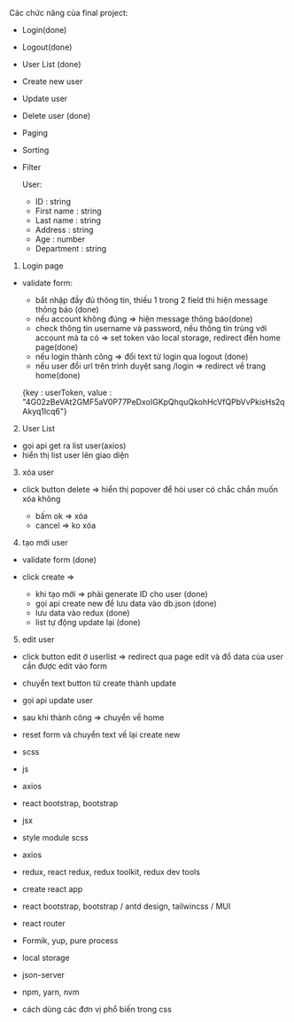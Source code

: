 Các chức năng của final project:

- Login(done)
- Logout(done)
- User List (done)
- Create new user
- Update user
- Delete user (done)
- Paging
- Sorting
- Filter

  User:

  - ID : string
  - First name : string
  - Last name : string
  - Address : string
  - Age : number
  - Department : string

1. Login page

- validate form:

  - bắt nhập đầy đủ thông tin, thiếu 1 trong 2 field thì hiện message thông báo (done)
  - nếu account không đúng => hiện message thông báo(done)
  - check thông tin username và password, nếu thông tin trùng với account mà ta có => set token vào local storage, redirect đến home page(done)
  - nếu login thành công => đổi text từ login qua logout (done)
  - nếu user đổi url trên trình duyệt sang /login => redirect về trang home(done)

  {key : userToken, value : "4G02zBeVAt2GMF5aV0P77PeDxoIGKpQhquQkohHcVfQPbVvPkisHs2qAkyq1lcq6"}

2. User List

- gọi api get ra list user(axios)
- hiển thị list user lên giao diện

3. xóa user

- click button delete => hiển thị popover để hỏi user có chắc chắn
  muốn xóa không

  - bấm ok => xóa
  - cancel => ko xóa

4. tạo mới user

- validate form (done)
- click create =>

  - khi tạo mới => phải generate ID cho user (done)
  - gọi api create new để lưu data vào db.json (done)
  - lưu data vào redux (done)
  - list tự động update lại (done)

5. edit user

- click button edit ở userlist => redirect qua page edit và đổ data
  của user cần được edit vào form
- chuyển text button từ create thành update
- gọi api update user
- sau khi thành công => chuyển về home
- reset form và chuyển text về lại create new

- scss
- js
- axios
- react bootstrap, bootstrap
- jsx
- style module scss
- axios
- redux, react redux, redux toolkit, redux dev tools
- create react app
- react bootstrap, bootstrap / antd design, tailwincss / MUI
- react router
- Formik, yup, pure process
- local storage
- json-server
- npm, yarn, nvm
- cách dùng các đơn vị phổ biến trong css
